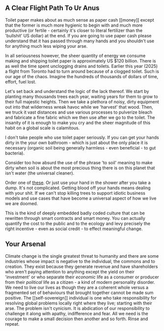 ## A Clear Flight Path To Ur Anus



Toilet paper makes about as much sense as paper cash [[money]] except that the former is much more hygienic to begin with and much more productive (or fertile - certainly it's closer to literal fertilizer than the 'bullshit' US dollar) at the end.  If you are going to use paper cash please understand that it has passed through many hands and you shouldn't use for anything much less wiping your arse.

In all seriousness however, the sheer quantity of energy we consume making and shipping toilet paper is approximately US $120 billion. There is as well the time spent unclogging drains and toilets. Earlier this year (2025) a flight from Toronto had to turn around because of a clogged toilet. Such is our age of the chaos. Imagine the hundreds of thousands of dollars of time, effort, fuel lost. 

Let's set back and understand the logic of the lack thereof. We start by planting many thousands trees each year, waiting years for them to grow to their full majestic heights. Then we take a plethora of noisy, dirty equipment out into that wilderness wreak havoc while we 'harvest' that wood. Then, we truck it vast distances and use various processes to pulverize bleach and fabricate a fine fabric which we then use after we go to the toilet. The insanity of it is enough to make you cry and the sheer magnitude of this habit on a global scale is calamitous. 

I don't take people who use toilet paper seriously. If you can get your hands dirty in the your own bathroom - which is just about the only place it is necessary (organic soil being generally harmless - even beneficial - to gut bacteria).

Consider too how absurd the use of the phrase 'to soil' meaning to make dirty when soil is about the most precious thing there is on this planet that isn't water (the universal cleaner).

Order one of [these](https://www.amazon.ca/dp/B08QHTVDM3?ref_=ppx_hzsearch_conn_dt_b_fed_asin_title_2). Or just use your hand in the shower after you take a dump. It's not complicated. Getting blood off your hands means dealing with your shit. If we can't stop killing trees to support idiotic business models and use cases that have become a universal aspect of how we live we are doomed. 

This is the kind of deeply embedded badly coded culture that can be rewritten through smart contracts and smart money. You can actually quantify the cost to the public and to the ecology and levy precisely the right incentive - even as social credit - to effect meaningful change. 

## Your Arsenal

Climate change is the single greatest threat to humanity and there are some industries whose impact is negative to the individual, the commons and to creation. They exist because they generate revenue and have shareholders who aren't paying attention to anything except the yield on their 'investment' or who separate their _economic_ life as a consumer or producer from their _political_ life as a citizen - a kind of modern personality disorder. We need to live our lives as though they are a coherent whole versus a fragmented set of behaviours that brought together cannot be made sum positive. The [[self-sovereign]] individual is one who take responsibility for resolving global problems locally right where they live; starting with their arse. The problem isn't cynicism. It is abdication of our responsibility to challenge it along with apathy, indifference and fear. All we need is the courage to make a small decision then another and so forth. Rinse and repeat.